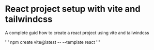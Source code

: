 # React project setup with vite and tailwindcss
A complete guid how to create a react project using vite and tailwindcss 

'''
npm create vite@latest <project-name> -- --template react
'''
